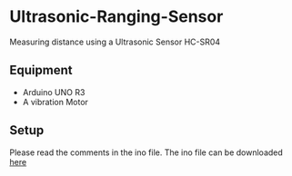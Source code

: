 # Ultrasonic-Ranging-Sensor
Measuring distance using a Ultrasonic Sensor HC-SR04

## Equipment
* Arduino UNO R3 
* A vibration Motor 

## Setup
Please read the comments in the ino file. 
The ino file can be downloaded [here](https://github.com/LemaMichael/Ultrasonic-Ranging-Sensor/releases)

